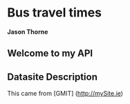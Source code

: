# Bus travel times

**Jason Thorne**

## Welcome to my API



## Datasite Description

This came from [GMIT] (http://mySite.ie)
